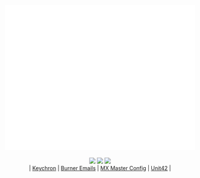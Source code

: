 <div align="center">
  <!-- Metrics -->
  <!-- If you're using "main" as default branch -->
  <img 
    src="https://github.com/Thassanai546/Thassanai546/blob/main/github-metrics.svg" 
    width="500px" 
    alt="GitHub Metrics"
  />
<br><br>
<img src="https://github.com/user-attachments/assets/15ef0132-c657-4a38-af71-e132950bf98b" height=130 />
<a href="https://en.wikipedia.org/wiki/Conway%27s_Game_of_Life"><img src="https://github.com/user-attachments/assets/6ef8b1cd-ccf8-4f8f-91e6-f299853af559" height=130 /></a>
<img src="https://github.com/user-attachments/assets/cbf0c0bf-5a96-449f-91aa-805fda50742d" height=130 />
<br>
| <a href="www.keychron.com">Keychron</a> | <a href="https://www.emailnator.com">Burner Emails</a> | <a href="https://imgur.com/tVqqH5O">MX Master Config</a> | <a href="https://unit42.paloaltonetworks.com/">Unit42</a> |
</div>
